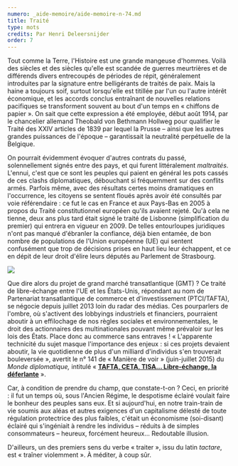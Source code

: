 ```yaml
---
numero: _aide-memoire/aide-memoire-n-74.md
title: Traité
type: mots
credits: Par Henri Deleersnijder
order: 7
---
```

Tout comme la Terre, l'Histoire est une grande mangeuse d'hommes. Voilà des siècles et des siècles qu'elle est scandée de guerres meurtrières et de différends divers entrecoupés de périodes de répit, généralement introduites par la signature entre belligérants de traités de paix. Mais la haine a toujours soif, surtout lorsqu'elle est titillée par l'un ou l'autre intérêt économique, et les accords conclus entraînant de nouvelles relations pacifiques se transforment souvent au bout d'un temps en « chiffons de papier ». On sait que cette expression a été employée, début août 1914, par le chancelier allemand Theobald von Bethmann Hollweg pour qualifier le Traité des XXIV articles de 1839 par lequel la Prusse – ainsi que les autres grandes puissances de l'époque – garantissait la neutralité perpétuelle de la Belgique.

On pourrait évidemment évoquer d'autres contrats du passé, solennellement signés entre des pays, et qui furent littéralement _maltraités_. L'ennui, c'est que ce sont les peuples qui paient en général les pots cassés de ces clashs diplomatiques, débouchant si fréquemment sur des conflits armés. Parfois même, avec des résultats certes moins dramatiques en l'occurrence, les citoyens se sentent floués après avoir été consultés par voie référendaire : ce fut le cas en France et aux Pays-Bas en 2005 à propos du Traité constitutionnel européen qu'ils avaient rejeté. Qu'à cela ne tienne, deux ans plus tard était signé le traité de Lisbonne (simplification du premier) qui entrera en vigueur en 2009. De telles entourloupes juridiques n'ont pas manqué d'ébranler la confiance, déjà bien entamée, de bon nombre de populations de l'Union européenne (UE) qui sentent confusément que trop de décisions prises en haut lieu leur échappent, et ce en dépit de leur droit d'élire leurs députés au Parlement de Strasbourg.

![](/assets/uploads/traite_negriere.jpg)

Que dire alors du projet de grand marché transatlantique (GMT) ? Ce traité de libre-échange entre l'UE et les États-Unis, répondant au nom de Partenariat transatlantique de commerce et d'investissement (PTCI/TAFTA), se négocie depuis juillet 2013 loin du radar des médias. Ces pourparlers de l'ombre, où s'activent des lobbyings industriels et financiers, pourraient aboutir à un effilochage de nos règles sociales et environnementales, le droit des actionnaires des multinationales pouvant même prévaloir sur les lois des États. Place donc au commerce sans entraves ! « L'apparente technicité du sujet masque l'importance des enjeux : si ces projets devaient aboutir, la vie quotidienne de plus d'un milliard d'individus s'en trouverait bouleversée », avertit le n° 141 de « Manière de voir » (juin-juillet 2015) du _Monde diplomatique,_ intitulé « [**TAFTA, CETA, TISA... Libre-échange, la déferlante**](http://www.monde-diplomatique.fr/mav/141/) ».

Car, à condition de prendre du champ, que constate-t-on ? Ceci, en priorité : il fut un temps où, sous l'Ancien Régime, le despotisme éclairé voulait faire le bonheur des peuples sans eux. Et si aujourd'hui, en notre train-train de vie soumis aux aléas et autres exigences d'un capitalisme délesté de toute régulation protectrice des plus faibles, c'était un économisme (soi-disant) éclairé qui s'ingéniait à rendre les individus – réduits à de simples consommateurs – heureux, forcément heureux... Redoutable illusion.

D'ailleurs, un des premiers sens du verbe « traiter », issu du latin _tactare_, est « traîner violemment ». À méditer, à coup sûr.
